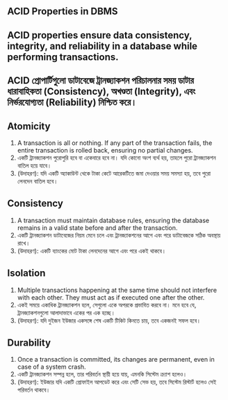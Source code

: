 ## ACID Properties in DBMS
## ACID properties ensure data consistency, integrity, and reliability in a database while performing transactions.
## ACID প্রোপার্টিগুলো ডাটাবেজে ট্রানজ্যাকশন পরিচালনার সময় ডাটার ধারাবাহিকতা (Consistency), অখণ্ডতা (Integrity), এবং নির্ভরযোগ্যতা (Reliability) নিশ্চিত করে।
## Atomicity
  1. A transaction is all or nothing. If any part of the transaction fails, the entire transaction is rolled back, ensuring no partial changes.
  2. একটি ট্রানজ্যাকশন পুরোপুরি হবে বা একেবারে হবে না। যদি কোনো অংশ ব্যর্থ হয়, তাহলে পুরো ট্রানজ্যাকশন বাতিল হয়ে যাবে।
  3. (উদাহরণ): যদি একটি অ্যাকাউন্ট থেকে টাকা কেটে আরেকটিতে জমা দেওয়ার সময় সমস্যা হয়, তবে পুরো লেনদেন বাতিল হবে।
## Consistency
  1. A transaction must maintain database rules, ensuring the database remains in a valid state before and after the transaction.
  2. একটি ট্রানজ্যাকশন ডাটাবেজের নিয়ম মেনে চলে এবং ট্রানজ্যাকশনের আগে এবং পরে ডাটাবেজকে সঠিক অবস্থায় রাখে।
  3. (উদাহরণ): একটি ব্যাংকের মোট টাকা লেনদেনের আগে এবং পরে একই থাকবে।
## Isolation
  1. Multiple transactions happening at the same time should not interfere with each other. They must act as if executed one after the other.
  2. একই সময়ে একাধিক ট্রানজ্যাকশন হলে, সেগুলো একে অপরকে প্রভাবিত করবে না। মনে হবে যে, ট্রানজ্যাকশনগুলো আলাদাভাবে একের পর এক হচ্ছে।
  3. (উদাহরণ): যদি দুইজন ইউজার একসঙ্গে শেষ একটি টিকিট কিনতে চায়, তবে একজনই সফল হবে।

## Durability
  1. Once a transaction is committed, its changes are permanent, even in case of a system crash.
  2. একটি ট্রানজ্যাকশন সম্পন্ন হলে, তার পরিবর্তন স্থায়ী হয়ে যায়, এমনকি সিস্টেম ক্র্যাশ হলেও।
  3. (উদাহরণ): ইউজার যদি একটি প্রোফাইল আপডেট করে এবং সেটি সেভ হয়, তবে সিস্টেম রিস্টার্ট হলেও সেই পরিবর্তন থাকবে।

